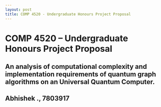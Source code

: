 ```yaml
---
layout: post
title: COMP 4520 - Undergraduate Honours Project Proposal
---
```

# COMP 4520 – Undergraduate Honours Project Proposal

## An analysis of computational complexity and implementation requirements of quantum graph algorithms on an Universal Quantum Computer.
## Abhishek ., 7803917


